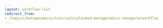 ```yaml
---
layout: workflow-list
redirect_from:
- /topics/metagenomics/tutorials/plasmid-metagenomics-nanopore/workflows/index
---
```

